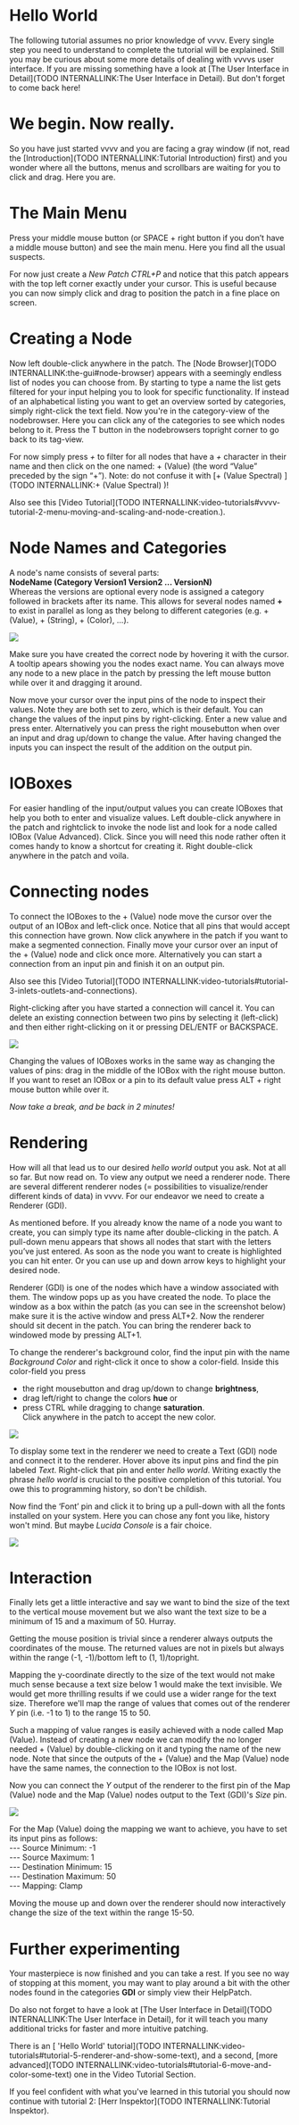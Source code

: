 # Hello World
The following tutorial assumes no prior knowledge of vvvv. Every single step you need to understand to complete the tutorial will be explained. Still you may be curious about some more details of dealing with vvvvs user interface. If you are missing something have a look at [The User Interface in Detail](TODO INTERNALLINK:The User Interface in Detail). But don't forget to come  back here!  

# We begin. Now really. 
So you have just started vvvv and you are facing a gray window (if not, read the [Introduction](TODO INTERNALLINK:Tutorial Introduction) first) and you wonder where all the buttons, menus and scrollbars are waiting for you to click and drag. Here you are.   

# The Main Menu
Press your middle mouse button (or SPACE + right button if you don’t have a middle mouse button) and see the main menu. Here you find all the usual suspects.  

For now just create a *New Patch CTRL+P* and notice that this patch appears with the top left corner exactly under your cursor. This is useful because you can now simply click and drag to position the patch in a fine place on screen.   

# Creating a Node
Now left double-click anywhere in the patch. The [Node Browser](TODO INTERNALLINK:the-gui#node-browser) appears with a seemingly endless list of nodes you can choose from. By starting to type a name the list gets filtered for your input helping you to look for specific functionality. If instead of an alphabetical listing you want to get an overview sorted by categories, simply right-click the text field. Now you're in the category-view of the nodebrowser. Here you can click any of the categories to see which nodes belong to it. Press the T button in the nodebrowsers topright corner to go back to its tag-view.  

For now simply press *+* to filter for all nodes that have a *+* character in their name and then click on the one named: <span class="node">+ (Value)</span> (the word “Value” preceded by the sign “+”). Note: do not confuse it with [+ (Value Spectral) ](TODO INTERNALLINK:+ (Value Spectral) )!  

Also see this [Video Tutorial](TODO INTERNALLINK:video-tutorials#vvvv-tutorial-2-menu-moving-and-scaling-and-node-creation.).   
# Node Names and Categories
A node's name consists of several parts:  
**NodeName (Category Version1 Version2 ... VersionN)**  
Whereas the versions are optional every node is assigned a category followed in brackets after its name.  This allows for several nodes named **+** to exist in parallel as long as they belong to different categories (e.g. <span class="node">+ (Value)</span>, <span class="node">+ (String)</span>, <span class="node">+ (Color)</span>, ...).  

![](~/img/value_3.png "")  

Make sure you have created the correct node by hovering it with the cursor. A tooltip apears showing you the nodes exact name. You can always move any node to a new place in the patch by pressing the left mouse button while over it and dragging it around.  

Now move your cursor over the input pins of the node to inspect their values. Note they are both set to zero, which is their default. You can change the values of the input pins by right-clicking. Enter a new value and press enter. Alternatively you can press the right mousebutton when over an input and drag up/down to change the value. After having changed the inputs you can inspect the result of the addition on the output pin.  

# IOBoxes
For easier handling of the input/output values you can create IOBoxes that help you both to enter and visualize values. Left double-click anywhere in the patch and rightclick to invoke the node list and look for a node called <span class="node">IOBox (Value Advanced)</span>. Click. Since you will need this node rather often it comes handy to know a shortcut for creating it. Right double-click anywhere in the patch and voila.  

# Connecting nodes
To connect the IOBoxes to the <span class="node">+ (Value)</span> node move the cursor over the output of an IOBox and left-click once. Notice that all pins that would accept this connection have grown. Now click anywhere in the patch if you want to make a segmented connection. Finally move your cursor over an input of the <span class="node">+ (Value)</span> node and click once more. Alternatively you can start a connection from an input pin and finish it on an output pin.   

Also see this [Video Tutorial](TODO INTERNALLINK:video-tutorials#tutorial-3-inlets-outlets-and-connections).  

Right-clicking after you have started a connection will cancel it. You can delete an existing connection between two pins by selecting it (left-click) and then either right-clicking on it or pressing DEL/ENTF or BACKSPACE.  

![](~/img/01_plus_3.jpg "")  

Changing the values of IOBoxes works in the same way as changing the values of pins: drag in the middle of the IOBox with the right mouse button. If you want to reset an IOBox or a pin to its default value press ALT + right mouse button while over it.  

*Now take a break, and be back in 2 minutes!*  

# Rendering
How will all that lead us to our desired *hello world* output you ask. Not at all so far. But now read on. To view any output we need a renderer node. There are several different renderer nodes (= possibilities to visualize/render different kinds of data) in vvvv. For our endeavor we need to create a <span class="node">Renderer (GDI)</span>.   

As mentioned before. If you already know the name of a node you want to create, you can simply type its name after double-clicking in the patch. A pull-down menu appears that shows all nodes that start with the letters you’ve just entered. As soon as the node you want to create is highlighted you can hit enter. Or you can use up and down arrow keys to highlight your desired node.   

<span class="node">Renderer (GDI)</span> is one of the nodes which have a window associated with them. The window pops up as you have created the node. To place the window as a box within the patch (as you can see in the screenshot below) make sure it is the active window and press ALT+2. Now the renderer should sit decent in the patch. You can bring the renderer back to windowed mode by pressing ALT+1.  

To change the renderer's background color, find the input pin with the name *Background Color* and right-click it once to show a color-field. Inside this color-field you press   
  * the right mousebutton and drag up/down to change **brightness**,   
  * drag left/right to change the colors **hue** or  
  * press CTRL while dragging to change **saturation**.   
Click anywhere in the patch to accept the new color.  

![](~/img/02_plusandgdi_3.jpg "")  

To display some text in the renderer we need to create a <span class="node">Text (GDI)</span> node and connect it to the renderer. Hover above its input pins and find the pin labeled *Text*. Right-click that pin and enter *hello world*. Writing exactly the phrase *hello world* is crucial to the positive completion of this tutorial. You owe this to programming history, so don't be childish.  

Now find the ‘Font’ pin and click it to bring up a pull-down with all the fonts installed on your system. Here you can chose any font you like, history won't mind. But maybe *Lucida Console* is a fair choice.   

![](~/img/03_plusandgdiandtext_3.jpg "")  

# Interaction
Finally lets get a little interactive and say we want to bind the size of the text to the vertical mouse movement but we also want the text size to be a minimum of 15 and a maximum of 50. Hurray.  

Getting the mouse position is trivial since a renderer always outputs the coordinates of the mouse. The returned values are not in pixels but always within the range (-1, -1)/bottom left to (1, 1)/topright.   

Mapping the y-coordinate directly to the size of the text would not make much sense because a text size below 1 would make the text invisible. We would get more thrilling results if we could use a wider range for the text size. Therefore we'll map the range of values that comes out of the renderer *Y* pin (i.e. -1 to 1) to the range 15 to 50.  

Such a mapping of value ranges is easily achieved with a node called <span class="node">Map (Value)</span>. Instead of creating a new node we can modify the no longer needed <span class="node">+ (Value)</span> by double-clicking on it and typing the name of the new node. Note that since the outputs of the <span class="node">+ (Value)</span> and the <span class="node">Map (Value)</span> node have the same names, the connection to the IOBox is not lost.  

Now you can connect the *Y* output of the renderer to the first pin of the <span class="node">Map (Value)</span> node and the <span class="node">Map (Value)</span> nodes output to the <span class="node">Text (GDI)</span>'s *Size* pin.   

![](~/img/04_plusandgdiandtextandmap_3.jpg "")  

For the <span class="node">Map (Value)</span> doing the mapping we want to achieve, you have to set its input pins as follows:  
--- Source Minimum: -1  
--- Source Maximum:  1  
--- Destination Minimum: 15  
--- Destination Maximum: 50  
--- Mapping: Clamp  

Moving the mouse up and down over the renderer should now interactively change the size of the text within the range 15-50.   

# Further experimenting
Your masterpiece is now finished and you can take a rest. If you see no way of stopping at this moment, you may want to play around a bit with the other nodes found in the categories **GDI** or simply view their HelpPatch.  

Do also not forget to have a look at [The User Interface in Detail](TODO INTERNALLINK:The User Interface in Detail), for it will teach you many additional tricks for faster and more intuitive patching.  

There is an [ 'Hello World' tutorial](TODO INTERNALLINK:video-tutorials#tutorial-5-renderer-and-show-some-text), and a second, [more advanced](TODO INTERNALLINK:video-tutorials#tutorial-6-move-and-color-some-text) one in the Video Tutorial Section.  

If you feel confident with what you've learned in this tutorial you should now continue with tutorial 2: [Herr Inspektor](TODO INTERNALLINK:Tutorial Inspektor).